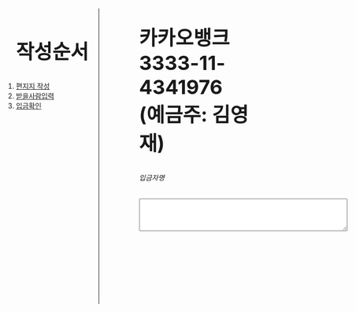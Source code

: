 <!DOCTYPE html>

<html>
    <head>
        <meta charset="utf-8"/>
        <title> 오늘은편지하나</title>
        <style>
        header{
               border-bottom : 2px gray solid;
                padding : 20px;
           }
           ol{
               border-right: 2px gray solid;
               float: left;
               height:600px;
               padding-right:20px;
           }
           article{
               padding-left:250px;
               
   }
 h2{font-size: 40px;}
 </style>
     
</head>
    
    
 <body>
    <nav>
            <ol>
                <h2>작성순서</h2>
                    <li><a href = "http://localhost:8080/write.html" >편지지 작성</a></li>
                   <li><a href = "http://localhost:8080/receive.html" >받을사람입력</a></li>
                <li><a href = "http://localhost:8080/pay.html" >입금확인</a></li></ol>
        </nav>
 <article>
            <ul>
              <h2>카카오뱅크 3333-11-4341976 (예금주: 김영재)</h2>
                <h6>입금자명</h6>
                    <textarea id="w3review" name="w3review" rows="4" cols="50" maxlength="10">
                    </textarea>
                
</ul>
        </article>
  </body>
    
    
    
</html>
